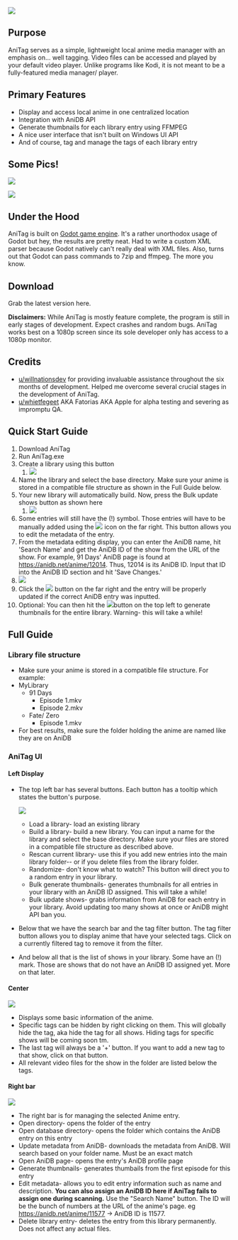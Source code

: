 ![](https://files.catbox.moe/3r6dxn.png)

## Purpose

AniTag serves as a simple, lightweight local anime media manager with an emphasis on... well tagging. Video files can be accessed and played by your default video player. Unlike programs like Kodi, it is not meant to be a fully-featured media manager/ player.

## Primary Features

- Display and access local anime in one centralized location
- Integration with AniDB API
- Generate thumbnails for each library entry using FFMPEG
- A nice user interface that isn't built on Windows UI API
- And of course, tag and manage the tags of each library entry

## Some Pics!

![](https://files.catbox.moe/3eus1b.png)

![](https://files.catbox.moe/ihobwp.png)

## Under the Hood

AniTag is built on [Godot game engine](https://godotengine.org/). It's a rather unorthodox usage of Godot but hey, the results are pretty neat. Had to write a custom XML parser because Godot natively can't really deal with XML files. Also, turns out that Godot can pass commands to 7zip and ffmpeg. The more you know.

## Download

Grab the latest version here.

**Disclaimers:** While AniTag is mostly feature complete, the program is still in early stages of development. Expect crashes and random bugs. AniTag works best on a 1080p screen since its sole developer only has access to a 1080p monitor.

## Credits

- [u/willnationsdev](https://reddit.com/user/willnationsdev) for providing invaluable assistance throughout the six months of development. Helped me overcome several crucial stages in the development of AniTag.
- [u/whietfegeet](https://old.reddit.com/user/whietfegeet) AKA Fatorias AKA Apple for alpha testing and severing as impromptu QA.

## Quick Start Guide

1. Download AniTag
2. Run AniTag.exe
3. Create a library using this button
   1. ![](https://files.catbox.moe/e2ty9k.png)
4. Name the library and select the base directory. Make sure your anime is stored in a compatible file structure as shown in the Full Guide below.
5. Your new library will automatically build. Now, press the Bulk update shows button as shown here
   1. ![](https://files.catbox.moe/kvy0fv.png)
6. Some entries will still have the (!) symbol. Those entries will have to be manually added using the ![](https://files.catbox.moe/8mq5n3.png) icon on the far right. This button allows you to edit the metadata of the entry.
7.  From the metadata editing display, you can enter the AniDB name, hit 'Search Name' and get the AniDB ID of the show from the URL of the show. For example, 91 Days' AniDB page is found at https://anidb.net/anime/12014. Thus, 12014 is its AniDB ID. Input that ID into the AniDB ID section and hit 'Save Changes.'
   1. ![](https://files.catbox.moe/zaur9r.png)
8. Click the ![](https://files.catbox.moe/wj3ywn.png) button on the far right and the entry will be properly updated if the correct AniDB entry was inputted.
9. Optional: You can then hit the ![](https://files.catbox.moe/h10z8x.png)button on the top left to generate thumbnails for the entire library. Warning- this will take a while!

## Full Guide

### Library file structure

- Make sure your anime is stored in a compatible file structure. For example:
- MyLibrary
  - 91 Days
    - Episode 1.mkv
    - Episode 2.mkv
  - Fate/ Zero
    - Episode 1.mkv
- For best results, make sure the folder holding the anime are named like they are on AniDB

### AniTag UI

#### Left Display

- The top left bar has several buttons. Each button has a tooltip which states the button's purpose.

  ![](https://files.catbox.moe/q3m870.png)

  - Load a library- load an existing library
  - Build a library- build a new library. You can input a name for the library and select the base directory. Make sure your files are stored in a compatible file structure as described above.
  - Rescan current library- use this if you add new entries into the main library folder-- or if you delete files from the library folder.
  - Randomize- don't know what to watch? This button will direct you to a random entry in your library.
  - Bulk generate thumbnails- generates thumbnails for all entries in your library with an AniDB ID assigned. This will take a while!
  - Bulk update shows- grabs information from AniDB for each entry in your library. Avoid updating too many shows at once or AniDB might API ban you.

- Below that we have the search bar and the tag filter button. The tag filter button allows you to display anime that have your selected tags. Click on a currently filtered tag to remove it from the filter.

- And below all that is the list of shows in your library. Some have an (!) mark. Those are shows that do not have an AniDB ID assigned yet. More on that later.

#### Center

![](https://files.catbox.moe/r2nrjm.png)

- Displays some basic information of the anime.
- Specific tags can be hidden by right clicking on them. This will globally hide the tag, aka hide the tag for all shows. Hiding tags for specific shows will be coming soon tm.
- The last tag will always be a '+' button. If you want to add a new tag to that show, click on that button.
- All relevant video files for the show in the folder are listed below the tags.

#### Right bar

![](https://files.catbox.moe/5peo4o.png)

- The right bar is for managing the selected Anime entry.
- Open directory- opens the folder of the entry
- Open database directory- opens the folder which contains the AniDB entry on this entry
- Update metadata from AniDB- downloads the metadata from AniDB. Will search based on your folder name. Must be an exact match
- Open AniDB page- opens the entry's AniDB profile page
- Generate thumbnails- generates thumbails from the first episode for this entry
- Edit metadata- allows you to edit entry information such as name and description. **You can also assign an AniDB ID here if AniTag fails to assign one during scanning.** Use the "Search Name" button. The ID will be the bunch of numbers at the URL of the anime's page. eg https://anidb.net/anime/11577 -> AniDB ID is 11577.
- Delete library entry- deletes the entry from this library permanently. Does not affect any actual files.